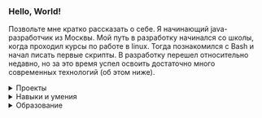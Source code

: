  ### **Hello, World!**
Позвольте мне кратко рассказать о себе. Я начинающий java-разработчик из Москвы.  Мой путь в разработку начинался со школы, когда проходил курсы по работе в linux. Тогда познакомился с Bash и начал писать первые скрипты. В разработку перешел относительно недавно, но за это время успел освоить достаточно много современных технологий (об этом ниже).

<details>
<summary> Проекты </summary>
<ul>
  <li><a href="https://github.com/Madmaxim22/Converter">Конвертер картинок в ASCI</a></li>
  <li><a href="https://github.com/Madmaxim22/MultiChat.git">Сетевой чат для обмена сообщениями</a></li>
  <li><a href="https://github.com/Madmaxim22/MoneyTransferService">Сервис для перевода денег с карты на карту</a></li>
  <li><a href="https://github.com/Madmaxim22/CloudService">Облачное хранилище</a></li>
</ul>
</details>

<details> 
<summary> Навыки и умения </summary>
<a href="https://www.java.com/ru/"><img src="images/javaLog.jpg" width="50" height="50" title="Java"></a>
<a href="https://spring.io/"><img src="images/springLog.webp" width="50" height="50" title="Spring"></a>
<a href="https://git-scm.com/"><img src="images/gitLog.webp" width="50" height="50" title="Git"></a>
<a href="https://github.com/"><img src="images/githubLog.webp" width="50" height="50" title="GitHub"></a>
<a href="https://junit.org/junit5/"><img src="images/junit5Log.webp" width="50" height="50" title="Junit5"></a>
<a href="https://www.docker.com/"><img src="images/dockerLog.webp" width="50" height="50" title="Docker"></a>
<a href="https://www.mongodb.com/"><img src="images/mongodbLog.webp" width="50" height="50" title="MongoDB"></a>
<a href="https://ru.wikipedia.org/wiki/SQL"><img src="images/sqlLog.webp" width="50" height="50" title="SQL"></a>
<a href="https://gradle.org/"><img src="imageg/../images/GradleLog.webp" width="50" height="50" title=""></a>
</details>

<details>
<summary> Образование </summary> 
<table border="2" bordercolor="black" width="600" align="centre">
<tr><th>Образование</th>
<th>Период</th></tr>
<tr><td>Введение в Linux</td><td>2022г.</td></tr>
<tr><td>Инфокомкоммуникационные технологии и системы специальной связи</td><td>2013 - 2018г.</td></tr>
<tr><td>Техническая защита информаци. Способы и средства защиты информации, содержащей сведения, состовляющие государственную тайну, от утечки по техническим каналам</td><td>2021г.</td></tr>
<tr><td>Основы Java</td><td>2022г.</td></tr>
</table>
</details>
